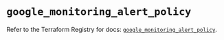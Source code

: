 # `google_monitoring_alert_policy`

Refer to the Terraform Registry for docs: [`google_monitoring_alert_policy`](https://registry.terraform.io/providers/hashicorp/google/6.32.0/docs/resources/monitoring_alert_policy).

